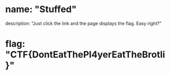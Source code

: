 # name: "Stuffed"

description: "Just click the link and the page displays the flag. Easy right?"

# flag: "CTF{DontEatThePl4yerEatTheBrotli}"
